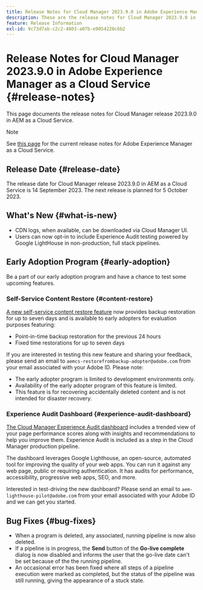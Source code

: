 ```yaml
---
title: Release Notes for Cloud Manager 2023.9.0 in Adobe Experience Manager as a Cloud Service
description: These are the release notes for Cloud Manager 2023.9.0 in AEM as a Cloud Service.
feature: Release Information
exl-id: 9c73d7ab-c2c2-4803-a07b-e9054220c6b2
---
```


# Release Notes for Cloud Manager 2023.9.0 in Adobe Experience Manager as a Cloud Service {#release-notes}

This page documents the release notes for Cloud Manager release 2023.9.0 in AEM as a Cloud Service.

>[!NOTE]
>
>See [this page](/help/release-notes/release-notes-cloud/release-notes-current.md) for the current release notes for Adobe Experience Manager as a Cloud Service.

## Release Date {#release-date}

The release date for Cloud Manager release 2023.9.0 in AEM as a Cloud Service is 14 September 2023. The next release is planned for 5 October 2023.

## What's New {#what-is-new}

* CDN logs, when available, can be downloaded via Cloud Manager UI.
* Users can now opt-in to include Experience Audit testing powered by Google LightHouse in non-production, full stack pipelines.

## Early Adoption Program {#early-adoption}

Be a part of our early adoption program and have a chance to test some upcoming features.

### Self-Service Content Restore {#content-restore}

[A new self-service content restore feature](/help/operations/restore.md) now provides backup restoration for up to seven days and is available to early adopters for evaluation purposes featuring:

* Point-in-time backup restoration for the previous 24 hours
* Fixed time restorations for up to seven days

If you are interested in testing this new feature and sharing your feedback, please send an email to `aemcs-restorefrombackup-adopter@adobe.com` from your email associated with your Adobe ID. Please note:

* The early adopter program is limited to development environments only.
* Availability of the early adopter program of this feature is limited.
* This feature is for recovering accidentally deleted content and is not intended for disaster recovery.

### Experience Audit Dashboard {#experience-audit-dashboard}

[The Cloud Manager Experience Audit dashboard](/help/implementing/cloud-manager/experience-audit-dashboard.md) includes a trended view of your page performance scores along with insights and recommendations to help you improve them. Experience Audit is included as a step in the Cloud Manager production pipeline.

The dashboard leverages Google Lighthouse, an open-source, automated tool for improving the quality of your web apps. You can run it against any web page, public or requiring authentication. It has audits for performance, accessibility, progressive web apps, SEO, and more.

Interested in test-driving the new dashboard? Please send an email to `aem-lighthouse-pilot@adobe.com` from your email associated with your Adobe ID and we can get you started.

## Bug Fixes {#bug-fixes}

* When a program is deleted, any associated, running pipeline is now also deleted.
* If a pipeline is in progress, the **Send** button of the **Go-live complete** dialog is now disabled and informs the user that the go-live date can't be set because of the the running pipeline.
* An occasional error has been fixed where all steps of a pipeline execution were marked as completed, but the status of the pipeline was still running, giving the appearance of a stuck state.
